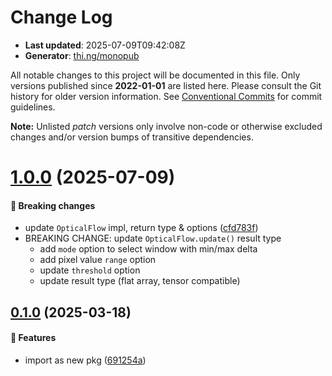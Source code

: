 # Change Log

- **Last updated**: 2025-07-09T09:42:08Z
- **Generator**: [thi.ng/monopub](https://thi.ng/monopub)

All notable changes to this project will be documented in this file.
Only versions published since **2022-01-01** are listed here.
Please consult the Git history for older version information.
See [Conventional Commits](https://conventionalcommits.org/) for commit guidelines.

**Note:** Unlisted _patch_ versions only involve non-code or otherwise excluded changes
and/or version bumps of transitive dependencies.

# [1.0.0](https://github.com/thi-ng/umbrella/tree/@thi.ng/pixel-flow@1.0.0) (2025-07-09)

#### 🛑 Breaking changes

- update `OpticalFlow` impl, return type & options ([cfd783f](https://github.com/thi-ng/umbrella/commit/cfd783f))
- BREAKING CHANGE: update `OpticalFlow.update()` result type
  - add `mode` option to select window with min/max delta
  - add pixel value `range` option
  - update `threshold` option
  - update result type (flat array, tensor compatible)

## [0.1.0](https://github.com/thi-ng/umbrella/tree/@thi.ng/pixel-flow@0.1.0) (2025-03-18)

#### 🚀 Features

- import as new pkg ([691254a](https://github.com/thi-ng/umbrella/commit/691254a))
